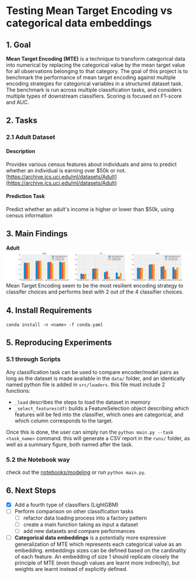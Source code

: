 # Testing Mean Target Encoding vs categorical data embeddings
## 1. Goal
**Mean Target Encoding (MTE)** is a technique to transform categorical data into numerical by replacing the categorical value by the mean target value for all observations belonging to that category.  The goal of this project is to benchmark the performance of mean target encoding  against multiple encoding strategies for categorical variables in a structured dataset task.  
The benchmark is run across multiple classification tasks, and considers multiple types of downstream classifiers. Scoring is focused on F1-score and AUC.

## 2. Tasks

### 2.1 Adult Dataset
#### Description
Provides various census features about individuals and aims to predict whether an individual is earning over $50k or not.
[https://archive.ics.uci.edu/ml/datasets/Adult](https://archive.ics.uci.edu/ml/datasets/Adult)

#### Prediction Task
Predict whether an adult's income is higher or lower than $50k, using census information

## 3. Main Findings
**Adult** ![adults](figures/adults.png)
Mean Target Encoding seem to be the most resilient encoding strategy to classifer choices and performs best with 2 out of the 4 classifier choices.

## 4. Install Requirements
`conda install -n <name> -f conda.yaml`

## 5. Reproducing Experiments
### 5.1 through Scripts
Any classification task can be used to compare encoder/model pairs as long as the dataset is made available in the `data/` folder, and an identically named python file is added in `src/loaders`. this file must include 2 functions:
- `_load` describes the steps to load the dataset in memory
- `_select_features(df)` builds a FeatureSelection object describing which features will be fed into the classifier, which ones are categorical, and which column corresponds to the target.

Once this is done, the user can simply run the `python main.py --task <task_name>` command.
this will generate a CSV report in the `runs/` folder, as well as a summary figure, both named after the task.

### 5.2 the Notebook way
check out the [notebooks/modeling](notebooks/modeling.ipynb) or run `python main.py`.

## 6. Next Steps

- [x] Add a fourth type of classifiers (LightGBM)
- [ ] Perform comparison on other classification tasks
  - [ ] refactor data loading process into a factory pattern
  - [ ] create a main function taking as input a dataset
  - [ ] add new datasets and compare performances
- [ ] **Categorical data embeddings** is a potentially more expressive generalization of MTE which represents each categorical value as an embedding. embeddings sizes can be defined based on the cardinality of each feature. An embedding of size 1 should replicate closely the principle of MTE (even though values are learnt more indireclty), but weights are learnt instead of explicitly defined.
